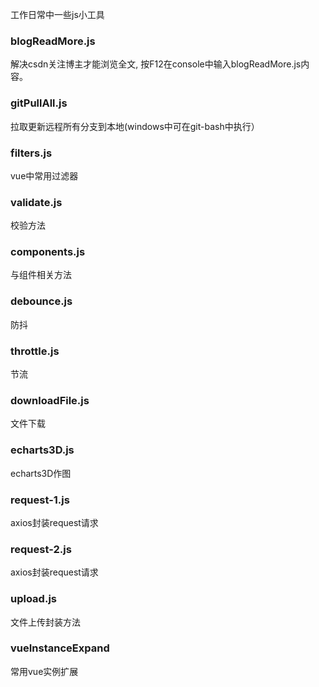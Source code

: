 工作日常中一些js小工具

### blogReadMore.js
  解决csdn关注博主才能浏览全文, 按F12在console中输入blogReadMore.js内容。

### gitPullAll.js
  拉取更新远程所有分支到本地(windows中可在git-bash中执行）

### filters.js
  vue中常用过滤器

### validate.js
  校验方法

### components.js
  与组件相关方法

### debounce.js
  防抖

### throttle.js
  节流

### downloadFile.js
  文件下载

### echarts3D.js
  echarts3D作图

### request-1.js
  axios封装request请求
  
### request-2.js
  axios封装request请求

### upload.js
  文件上传封装方法

### vueInstanceExpand
  常用vue实例扩展

### 